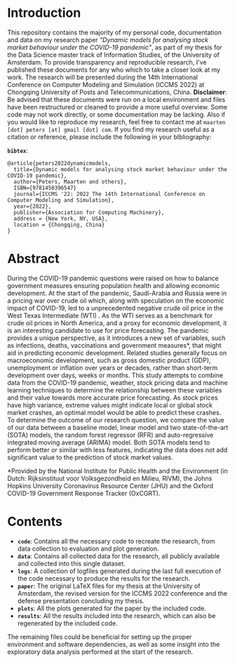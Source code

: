 # Introduction

This repository contains the majority of my personal code, documentation and data on my research paper *"Dynamic models for analysing stock market behaviour under the COVID-19 pandemic"*, as part of my thesis for the Data Science master track of Information Studies, of the University of Amsterdam. To provide transparency and reproducible research, I've published these documents for any who which to take a closer look at my work. The research will be presented during the 14th International Conference on Computer Modeling and Simulation (ICCMS 2022) at Chongqing University of Posts and Telecommunications, China. **Disclaimer**: Be advised that these documents were run on a local environment and files have been restructured or cleaned to provide a more useful overview. Some code may not work directly, or some documentation may be lacking. Also if you would like to reproduce my research, feel free to contact me at `maarten [dot] peters [at] gmail [dot] com`. If you find my research useful as a citation or reference, please include the following in your blbliography:

**`bibtex`**:
```
@article{peters2022dynamicmodels,
  title={Dynamic models for analysing stock market behaviour under the COVID-19 pandemic},
  author={Peters, Maarten and others},
  ISBN={9781450396547}
  journal={ICCMS '22: 2022 The 14th International Conference on Computer Modeling and Simulation},
  year={2022},
  publisher={Association for Computing Machinery},
  address = {New York, NY, USA},
  location = {Chongqing, China}
}
```

# Abstract

During the COVID-19 pandemic questions were raised on how to balance government measures ensuring population health and allowing economic development. At the start of the pandemic, Saudi-Arabia and Russia were in a pricing war over crude oil which, along with speculation on the economic impact of COVID-19, led to a unprecedented negative crude oil price in the West Texas Intermediate (WTI) . As the WTI serves as a benchmark for crude oil prices in North America, and a proxy for economic development, it is an interesting candidate to use for price forecasting. The pandemic provides a unique perspective, as it introduces a new set of variables, such as infections, deaths, vaccinations and government measures\*, that might aid in predicting economic development. Related studies generally focus on macroeconomic development, such as gross domestic product (GDP), unemployment or inflation over years or decades, rather than short-term development over days, weeks or months. This study attempts to combine data from the COVID-19 pandemic, weather, stock pricing data and machine learning techniques to determine the relationship between these variables and their value towards more accurate price forecasting. As stock prices have high variance, extreme values might indicate local or global stock market crashes, an optimal model would be able to predict these crashes. To determine the outcome of our research question, we compare the value of our data between a baseline model, linear model and two state-of-the-art (SOTA) models, the random forest regressor (RFR) and auto-regressive integrated moving average (ARIMA) model. Both SOTA models tend to perform better or similar with less features, indicating the data does not add significant value to the prediction of stock market values.

\*Provided by the National Institute for Public Health and the Environment (in Dutch: Rijksinstituut voor Volksgezondheid en Milieu, RIVM), the Johns Hopkins University Coronavirus Resource Center (JHU) and the Oxford COVID-19 Government Response Tracker (OxCGRT).

# Contents

- **`code`**: Contains all the necessary code to recreate the research, from data collection to evaluation and plot generation.
- **`data`**: Contains all collected data for the research, all publicly available and collected into this single dataset.
- **`logs`**: A collection of logfiles generated during the last full execution of the code necessary to produce the results for the research.
- **`paper`**: The original LaTeX files for my thesis at the University of Amsterdam, the revised version for the ICCMS 2022 conference and the defense presentation concluding my thesis.
- **`plots`**: All the plots generated for the paper by the included code.
- **`results`**: All the results included into the research, which can also be regenerated by the included code.

The remaining files could be beneficial for setting up the proper environment and software dependencies, as well as some insight into the exploratory data analysis performed at the start of the research.